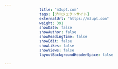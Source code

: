 ---
                title: "m3upt.com"
                tags: [プロジェクトサイト]
                externalUrl: "https://m3upt.com"
                weight: 391
                showDate: false
                showAuthor: false
                showReadingTime: false
                showEdit: false
                showLikes: false
                showViews: false
                layoutBackgroundHeaderSpace: false
                ---

